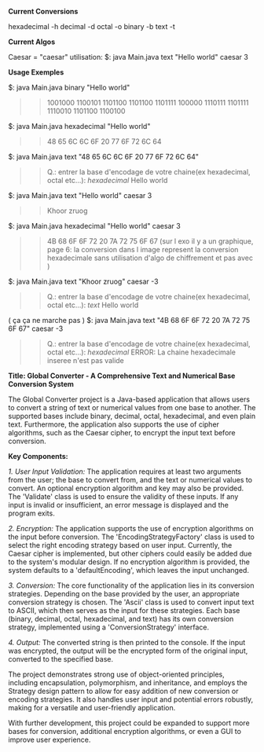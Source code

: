 **Current Conversions**

hexadecimal -h
decimal -d
octal -o
binary -b
text -t

**Current Algos**

Caesar = "caesar"      utilisation: $: java Main.java text "Hello world" caesar 3

**Usage Exemples**

$: java Main.java binary "Hello world"  
>> 1001000 1100101 1101100 1101100 1101111 100000 1110111 1101111 1110010 1101100 1100100    

$: java Main.java hexadecimal "Hello world"
>> 48 65 6C 6C 6F 20 77 6F 72 6C 64

$: java Main.java text "48 65 6C 6C 6F 20 77 6F 72 6C 64"
>> Q.: entrer la base d'encodage de votre chaine(ex hexadecimal, octal etc...):  *hexadecimal*
>> Hello world

$: java Main.java text "Hello world" caesar 3
>> Khoor zruog

$: java Main.java hexadecimal "Hello world" caesar 3
>> 4B 68 6F 6F 72 20 7A 72 75 6F 67 (sur l exo il y a un graphique, page 6: la conversion dans l image represent la conversion hexadecimale sans utilisation d'algo de chiffrement et pas avec )

$: java Main.java text "Khoor zruog" caesar -3
>> Q.: entrer la base d'encodage de votre chaine(ex hexadecimal, octal etc...):  *text*
>> Hello world

( ça ça ne marche pas )
$: java Main.java text "4B 68 6F 6F 72 20 7A 72 75 6F 67" caesar -3
>> Q.: entrer la base d'encodage de votre chaine(ex hexadecimal, octal etc...):  *hexadecimal*
>> ERROR: La chaine hexadecimale inseree n'est pas valide





**Title: Global Converter - A Comprehensive Text and Numerical Base Conversion System**

The Global Converter project is a Java-based application that allows users to convert a string of text or numerical values from one base to another. The supported bases include binary, decimal, octal, hexadecimal, and even plain text. Furthermore, the application also supports the use of cipher algorithms, such as the Caesar cipher, to encrypt the input text before conversion.

**Key Components:**

*1. User Input Validation:*
The application requires at least two arguments from the user; the base to convert from, and the text or numerical values to convert. An optional encryption algorithm and key may also be provided. The 'Validate' class is used to ensure the validity of these inputs. If any input is invalid or insufficient, an error message is displayed and the program exits.

*2. Encryption:*
The application supports the use of encryption algorithms on the input before conversion. The 'EncodingStrategyFactory' class is used to select the right encoding strategy based on user input. Currently, the Caesar cipher is implemented, but other ciphers could easily be added due to the system's modular design. If no encryption algorithm is provided, the system defaults to a 'defaultEncoding', which leaves the input unchanged.

*3. Conversion:*
The core functionality of the application lies in its conversion strategies. Depending on the base provided by the user, an appropriate conversion strategy is chosen. The 'Ascii' class is used to convert input text to ASCII, which then serves as the input for these strategies. Each base (binary, decimal, octal, hexadecimal, and text) has its own conversion strategy, implemented using a 'ConversionStrategy' interface.

*4. Output:*
The converted string is then printed to the console. If the input was encrypted, the output will be the encrypted form of the original input, converted to the specified base.

The project demonstrates strong use of object-oriented principles, including encapsulation, polymorphism, and inheritance, and employs the Strategy design pattern to allow for easy addition of new conversion or encoding strategies. It also handles user input and potential errors robustly, making for a versatile and user-friendly application.

With further development, this project could be expanded to support more bases for conversion, additional encryption algorithms, or even a GUI to improve user experience.